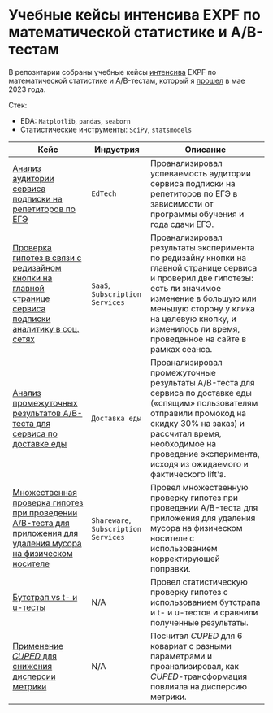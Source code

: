 # Учебные кейсы интенсива EXPF по математической статистике и A/B-тестам

В репозитарии собраны учебные кейсы [интенсива](https://expf.ru/ab_course) EXPF по математической статистике и A/B-тестам, который я [прошел](expf_certificate_rus.pdf) в мае 2023 года.

Стек:
- EDA: `Matplotlib`, `pandas`, `seaborn`
- Статистические инструменты: `SciPy`, `statsmodels`

| Кейс                                                                                                                                         | Индустрия                            | Описание                                                                                                                                                                                                                                                          |
|----------------------------------------------------------------------------------------------------------------------------------------------|--------------------------------------|-------------------------------------------------------------------------------------------------------------------------------------------------------------------------------------------------------------------------------------------------------------------|
| [Анализ аудитории сервиса подписки на репетиторов по ЕГЭ](./tutors-service-users-analysis)                                                   | `EdTech`                             | Проанализировал успеваемость аудитории сервиса подписки на репетиторов по ЕГЭ в зависимости от программы обучения и года сдачи ЕГЭ.                                                                                                                               |
| [Проверка гипотез в связи с редизайном кнопки на главной странице сервиса подписки аналитику в соц. сетях](./button-redesign-tests)          | `SaaS`, `Subscription Services`      | Проанализировал результаты эксперимента по редизайну кнопки на главной странице сервиса и проверил две гипотезы: есть ли значимое изменение в большую или меньшую сторону у клика на целевую кнопку, и изменилось ли время, проведенное на сайте в рамках сеанса. | 
| [Анализ промежуточных результатов A/B-теста для сервиса по доставке еды](./food-delivery-ab)                                                 | `Доставка еды`                       | Проанализировал промежуточные результаты A/B-теста для сервиса по доставке еды («спящим» пользователям отправили промокод на скидку 30% на заказ) и рассчитал время, необходимое на проведение эксперимента, исходя из ожидаемого и фактического lift'а.          |                                                                                                                                                                                                                                                   |
| [Множественная проверка гипотез при проведении A/B-теста для приложения для удаления мусора на физическом носителе](./gc-app-multiple-tests) | `Shareware`, `Subscription Services` | Провел множественную проверку гипотез при проведении A/B-теста для приложения для удаления мусора на физическом носителе с использованием корректирующей поправки.                                                                                                |
| [Бутстрап vs t- и u-тесты](./bootstrap-vs-tests)                                                                                             | N/A                                  | Провел статистическую проверку гипотез с использованием бутстрапа и t- и u-тестов и сравнили полученные результаты.                                                                                                                                               |
| [Применение 𝐶𝑈𝑃𝐸𝐷 для снижения дисперсии метрики](./cuped)                                                                                  | N/A                                  | Посчитал $CUPED$ для 6 ковариат с разными параметрами и проанализировал, как $CUPED$-трансформация повлияла на дисперсию метрики.                                                                                                                                 |
